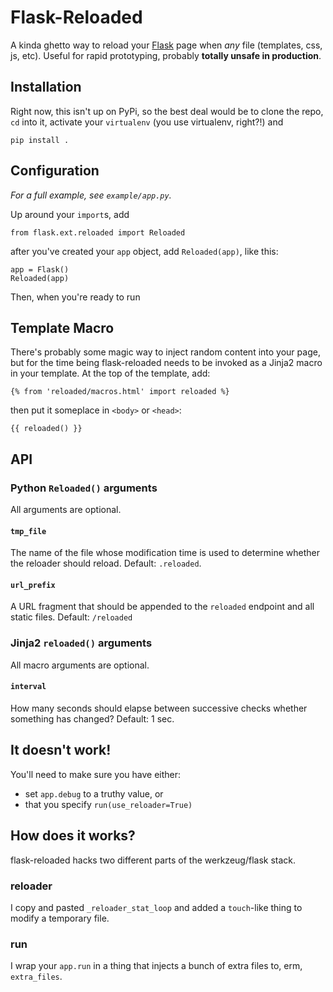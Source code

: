 # Flask-Reloaded

A kinda ghetto way to reload your [Flask](http://flask.pocoo.org/) page when
*any* file (templates, css, js, etc). Useful for rapid prototyping, probably
__totally unsafe in production__.

## Installation
Right now, this isn't up on PyPi, so the best deal would be to clone the repo,
`cd` into it, activate your `virtualenv` (you use virtualenv, right?!) and

    pip install .

## Configuration
_For a full example, see `example/app.py`._

Up around your `import`s, add

    from flask.ext.reloaded import Reloaded

after you've created your `app` object, add `Reloaded(app)`, like this:

    app = Flask()
    Reloaded(app)
    
Then, when you're ready to run

## Template Macro
There's probably some magic way to inject random content into your page,
but for the time being flask-reloaded needs to be invoked as a Jinja2 macro in
your template. At the top of the template, add:

    {% from 'reloaded/macros.html' import reloaded %}

then put it someplace in `<body>` or `<head>`:

    {{ reloaded() }}

## API    
    
### Python `Reloaded()` arguments
All arguments are optional.

#### `tmp_file`
The name of the file whose modification time is used to determine whether the
reloader should reload.
Default: `.reloaded`.

#### `url_prefix`
A URL fragment that should be appended to the `reloaded` endpoint and all
static files.
Default: `/reloaded`    
    
### Jinja2 `reloaded()` arguments
All macro arguments are optional.

#### `interval`
How many seconds should elapse between successive checks whether something has
changed? Default: 1 sec.

## It doesn't work!
You'll need to make sure you have either:

- set `app.debug` to a truthy value, or
- that you specify `run(use_reloader=True)`

## How does it works?
flask-reloaded hacks two different parts of the werkzeug/flask stack.
### reloader
I copy and pasted `_reloader_stat_loop` and added a `touch`-like thing to
modify a temporary file.

### run
I wrap your `app.run` in a thing that injects a bunch of extra files to,
erm, `extra_files`.